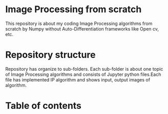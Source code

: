 # Image Processing from scratch

This repository is about my coding Image Processing algorithms from scratch by Numpy without Auto-Differentiation frameworks like Open cv, etc.

# Repository structure
Repository has organize to sub-folders. Each sub-folder is about one topic of Image Processing algorithms and consists of Jupyter python files.Each file has implemented IP algorithm and shows input, output images of algorithm.

# Table of contents
